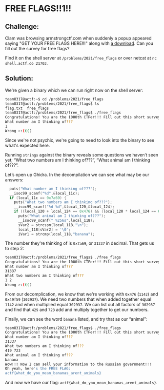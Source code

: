 # FREE FLAGS!!1!!

## Challenge:

Clam was browsing armstrongctf.com when suddenly a popup appeared saying "GET YOUR FREE FLAGS HERE!!!" along with [a download](https://files.actf.co/6ddcb4e935b82c477140ee6833eceaf1149e0c732af1ba742a9e67db98693f88/free_flags). Can you fill out the survey for free flags?

Find it on the shell server at `/problems/2021/free_flags` or over netcat at `nc shell.actf.co 21703`.

## Solution:

We're given a binary which we can run right now on the shell server:

```bash
team8317@actf:~$ cd /problems/2021/free_flags
team8317@actf:/problems/2021/free_flags$ ls
flag.txt  free_flags
team8317@actf:/problems/2021/free_flags$ ./free_flags
Congratulations! You are the 1000th CTFer!!! Fill out this short survey to get FREE FLAGS!!!
What number am I thinking of???
1
Wrong >:((((
```

Since we're not psychic, we're going to need to look into the binary to see what's expected here.

Running `strings` against the binary reveals some questions we haven’t seen yet; “What two numbers am I thinking of???”, “What animal am I thinking of???”.

Let’s open up Ghidra. In the decompilation we can see what may be our answers:

```c
  puts("What number am I thinking of???");
  __isoc99_scanf("%d",&local_11c);
  if (local_11c == 0x7a69) {
    puts("What two numbers am I thinking of???");
    __isoc99_scanf("%d %d",&local_120,&local_124);
    if ((local_120 + local_124 == 0x476) && (local_120 * local_124 == 0x49f59)) {
      puts("What animal am I thinking of???");
      __isoc99_scanf(" %256s",local_118);
      sVar2 = strcspn(local_118,"\n");
      local_118[sVar2] = '\0';
      iVar1 = strcmp(local_118,"banana");
```

The number they're thinking of is `0x7a69`, or `31337` in decimal. That gets us to step 2:

```bash
team8317@actf:/problems/2021/free_flags$ ./free_flags
Congratulations! You are the 1000th CTFer!!! Fill out this short survey to get FREE FLAGS!!!
What number am I thinking of???
31337
What two numbers am I thinking of???
1 2
Wrong >:((((
```

From our decomplication, we know that we're working with `0x476` (`1142`) and `0x49f59` (`302937`). We need two numbers that when added together equal `1142` and when multiplied equal `302937`. We can list out all factors of `302937` and find that `429` and `723` add and multiply together to get our numbers.

Finally, we can see the word `banana` listed, and try that as our “animal”:

```bash
team8317@actf:/problems/2021/free_flags$ ./free_flags
Congratulations! You are the 1000th CTFer!!! Fill out this short survey to get FREE FLAGS!!!
What number am I thinking of???
31337
What two numbers am I thinking of???
419 723
What animal am I thinking of???
banana
Wow!!! Now I can sell your information to the Russian government!!!
Oh yeah, here's the FREE FLAG:
actf{what_do_you_mean_bananas_arent_animals}
```

And now we have our flag: `actf{what_do_you_mean_bananas_arent_animals}`.
